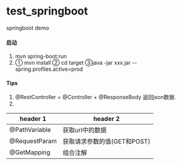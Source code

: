 # test_springboot
springboot demo

#### 启动
1. mvn spring-boot:run
2. ① mvn install  ② cd target  ③java -jar xxx.jar --spring.profiles.active=prod


#### Tips
1. @RestController = @Controller + @ResponseBody 返回json数据.
2.
 header 1 | header 2
 ---|---
 @PathVariable | 获取url中的数据
 @RequestParam | 获取请求参数的值(GET和POST)
 @GetMapping | 组合注解